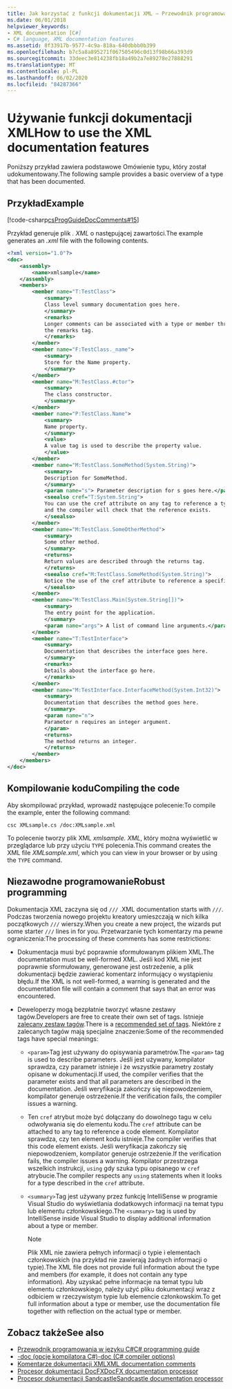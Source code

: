 ```yaml
---
title: Jak korzystać z funkcji dokumentacji XML — Przewodnik programowania w języku C#
ms.date: 06/01/2018
helpviewer_keywords:
- XML documentation [C#]
- C# language, XML documentation features
ms.assetid: 8f33917b-9577-4c9a-818a-640dbbb0b399
ms.openlocfilehash: b7c5a8a895271f067505496c0d13f98b66a393d9
ms.sourcegitcommit: 33deec3e814238fb18a49b2a7e89278e27888291
ms.translationtype: MT
ms.contentlocale: pl-PL
ms.lasthandoff: 06/02/2020
ms.locfileid: "84287366"
---
```

# <a name="how-to-use-the-xml-documentation-features"></a><span data-ttu-id="38cc3-102">Używanie funkcji dokumentacji XML</span><span class="sxs-lookup"><span data-stu-id="38cc3-102">How to use the XML documentation features</span></span>

<span data-ttu-id="38cc3-103">Poniższy przykład zawiera podstawowe Omówienie typu, który został udokumentowany.</span><span class="sxs-lookup"><span data-stu-id="38cc3-103">The following sample provides a basic overview of a type that has been documented.</span></span>

## <a name="example"></a><span data-ttu-id="38cc3-104">Przykład</span><span class="sxs-lookup"><span data-stu-id="38cc3-104">Example</span></span>

[!code-csharp[csProgGuideDocComments#15](~/samples/snippets/csharp/VS_Snippets_VBCSharp/csProgGuideDocComments/CS/DocComments.cs#15)]

<span data-ttu-id="38cc3-105">Przykład generuje plik *. XML* o następującej zawartości.</span><span class="sxs-lookup"><span data-stu-id="38cc3-105">The example generates an *.xml* file with the following contents.</span></span>

```xml
<?xml version="1.0"?>
<doc>
    <assembly>
        <name>xmlsample</name>
    </assembly>
    <members>
        <member name="T:TestClass">
            <summary>
            Class level summary documentation goes here.
            </summary>
            <remarks>
            Longer comments can be associated with a type or member through
            the remarks tag.
            </remarks>
        </member>
        <member name="F:TestClass._name">
            <summary>
            Store for the Name property.
            </summary>
        </member>
        <member name="M:TestClass.#ctor">
            <summary>
            The class constructor.
            </summary>
        </member>
        <member name="P:TestClass.Name">
            <summary>
            Name property.
            </summary>
            <value>
            A value tag is used to describe the property value.
            </value>
        </member>
        <member name="M:TestClass.SomeMethod(System.String)">
            <summary>
            Description for SomeMethod.
            </summary>
            <param name="s"> Parameter description for s goes here.</param>
            <seealso cref="T:System.String">
            You can use the cref attribute on any tag to reference a type or member
            and the compiler will check that the reference exists.
            </seealso>
        </member>
        <member name="M:TestClass.SomeOtherMethod">
            <summary>
            Some other method.
            </summary>
            <returns>
            Return values are described through the returns tag.
            </returns>
            <seealso cref="M:TestClass.SomeMethod(System.String)">
            Notice the use of the cref attribute to reference a specific method.
            </seealso>
        </member>
        <member name="M:TestClass.Main(System.String[])">
            <summary>
            The entry point for the application.
            </summary>
            <param name="args"> A list of command line arguments.</param>
        </member>
        <member name="T:TestInterface">
            <summary>
            Documentation that describes the interface goes here.
            </summary>
            <remarks>
            Details about the interface go here.
            </remarks>
        </member>
        <member name="M:TestInterface.InterfaceMethod(System.Int32)">
            <summary>
            Documentation that describes the method goes here.
            </summary>
            <param name="n">
            Parameter n requires an integer argument.
            </param>
            <returns>
            The method returns an integer.
            </returns>
        </member>
    </members>
</doc>
```

## <a name="compiling-the-code"></a><span data-ttu-id="38cc3-106">Kompilowanie kodu</span><span class="sxs-lookup"><span data-stu-id="38cc3-106">Compiling the code</span></span>

<span data-ttu-id="38cc3-107">Aby skompilować przykład, wprowadź następujące polecenie:</span><span class="sxs-lookup"><span data-stu-id="38cc3-107">To compile the example, enter the following command:</span></span>

`csc XMLsample.cs /doc:XMLsample.xml`

<span data-ttu-id="38cc3-108">To polecenie tworzy plik XML *xmlsample. XML*, który można wyświetlić w przeglądarce lub przy użyciu `TYPE` polecenia.</span><span class="sxs-lookup"><span data-stu-id="38cc3-108">This command creates the XML file *XMLsample.xml*, which you can view in your browser or by using the `TYPE` command.</span></span>

## <a name="robust-programming"></a><span data-ttu-id="38cc3-109">Niezawodne programowanie</span><span class="sxs-lookup"><span data-stu-id="38cc3-109">Robust programming</span></span>

<span data-ttu-id="38cc3-110">Dokumentacja XML zaczyna się od `///` .</span><span class="sxs-lookup"><span data-stu-id="38cc3-110">XML documentation starts with `///`.</span></span> <span data-ttu-id="38cc3-111">Podczas tworzenia nowego projektu kreatory umieszczają w nich kilka początkowych `///` wierszy.</span><span class="sxs-lookup"><span data-stu-id="38cc3-111">When you create a new project, the wizards put some starter `///` lines in for you.</span></span> <span data-ttu-id="38cc3-112">Przetwarzanie tych komentarzy ma pewne ograniczenia:</span><span class="sxs-lookup"><span data-stu-id="38cc3-112">The processing of these comments has some restrictions:</span></span>

- <span data-ttu-id="38cc3-113">Dokumentacja musi być poprawnie sformułowanym plikiem XML.</span><span class="sxs-lookup"><span data-stu-id="38cc3-113">The documentation must be well-formed XML.</span></span> <span data-ttu-id="38cc3-114">Jeśli kod XML nie jest poprawnie sformułowany, generowane jest ostrzeżenie, a plik dokumentacji będzie zawierać komentarz informujący o wystąpieniu błędu.</span><span class="sxs-lookup"><span data-stu-id="38cc3-114">If the XML is not well-formed, a warning is generated and the documentation file will contain a comment that says that an error was encountered.</span></span>

- <span data-ttu-id="38cc3-115">Deweloperzy mogą bezpłatnie tworzyć własne zestawy tagów.</span><span class="sxs-lookup"><span data-stu-id="38cc3-115">Developers are free to create their own set of tags.</span></span> <span data-ttu-id="38cc3-116">Istnieje [zalecany zestaw tagów](recommended-tags-for-documentation-comments.md).</span><span class="sxs-lookup"><span data-stu-id="38cc3-116">There is a [recommended set of tags](recommended-tags-for-documentation-comments.md).</span></span> <span data-ttu-id="38cc3-117">Niektóre z zalecanych tagów mają specjalne znaczenie:</span><span class="sxs-lookup"><span data-stu-id="38cc3-117">Some of the recommended tags have special meanings:</span></span>

  - <span data-ttu-id="38cc3-118">`<param>`Tag jest używany do opisywania parametrów.</span><span class="sxs-lookup"><span data-stu-id="38cc3-118">The `<param>` tag is used to describe parameters.</span></span> <span data-ttu-id="38cc3-119">Jeśli jest używany, kompilator sprawdza, czy parametr istnieje i że wszystkie parametry zostały opisane w dokumentacji.</span><span class="sxs-lookup"><span data-stu-id="38cc3-119">If used, the compiler verifies that the parameter exists and that all parameters are described in the documentation.</span></span> <span data-ttu-id="38cc3-120">Jeśli weryfikacja zakończy się niepowodzeniem, kompilator generuje ostrzeżenie.</span><span class="sxs-lookup"><span data-stu-id="38cc3-120">If the verification fails, the compiler issues a warning.</span></span>

  - <span data-ttu-id="38cc3-121">Ten `cref` atrybut może być dołączany do dowolnego tagu w celu odwoływania się do elementu kodu.</span><span class="sxs-lookup"><span data-stu-id="38cc3-121">The `cref` attribute can be attached to any tag to reference a code element.</span></span> <span data-ttu-id="38cc3-122">Kompilator sprawdza, czy ten element kodu istnieje.</span><span class="sxs-lookup"><span data-stu-id="38cc3-122">The compiler verifies that this code element exists.</span></span> <span data-ttu-id="38cc3-123">Jeśli weryfikacja zakończy się niepowodzeniem, kompilator generuje ostrzeżenie.</span><span class="sxs-lookup"><span data-stu-id="38cc3-123">If the verification fails, the compiler issues a warning.</span></span> <span data-ttu-id="38cc3-124">Kompilator przestrzega wszelkich instrukcji, `using` gdy szuka typu opisanego w `cref` atrybucie.</span><span class="sxs-lookup"><span data-stu-id="38cc3-124">The compiler respects any `using` statements when it looks for a type described in the `cref` attribute.</span></span>

  - <span data-ttu-id="38cc3-125">`<summary>`Tag jest używany przez funkcję IntelliSense w programie Visual Studio do wyświetlania dodatkowych informacji na temat typu lub elementu członkowskiego.</span><span class="sxs-lookup"><span data-stu-id="38cc3-125">The `<summary>` tag is used by IntelliSense inside Visual Studio to display additional information about a type or member.</span></span>

    > [!NOTE]
    > <span data-ttu-id="38cc3-126">Plik XML nie zawiera pełnych informacji o typie i elementach członkowskich (na przykład nie zawierają żadnych informacji o typie).</span><span class="sxs-lookup"><span data-stu-id="38cc3-126">The XML file does not provide full information about the type and members (for example, it does not contain any type information).</span></span> <span data-ttu-id="38cc3-127">Aby uzyskać pełne informacje na temat typu lub elementu członkowskiego, należy użyć pliku dokumentacji wraz z odbiciem w rzeczywistym typie lub elemencie członkowskim.</span><span class="sxs-lookup"><span data-stu-id="38cc3-127">To get full information about a type or member, use the documentation file together with reflection on the actual type or member.</span></span>

## <a name="see-also"></a><span data-ttu-id="38cc3-128">Zobacz także</span><span class="sxs-lookup"><span data-stu-id="38cc3-128">See also</span></span>

- [<span data-ttu-id="38cc3-129">Przewodnik programowania w języku C#</span><span class="sxs-lookup"><span data-stu-id="38cc3-129">C# programming guide</span></span>](../index.md)
- [<span data-ttu-id="38cc3-130">-doc (opcje kompilatora C#)</span><span class="sxs-lookup"><span data-stu-id="38cc3-130">-doc (C# compiler options)</span></span>](../../language-reference/compiler-options/doc-compiler-option.md)
- [<span data-ttu-id="38cc3-131">Komentarze dokumentacji XML</span><span class="sxs-lookup"><span data-stu-id="38cc3-131">XML documentation comments</span></span>](./index.md)
- [<span data-ttu-id="38cc3-132">Procesor dokumentacji DocFX</span><span class="sxs-lookup"><span data-stu-id="38cc3-132">DocFX documentation processor</span></span>](https://dotnet.github.io/docfx/)
- [<span data-ttu-id="38cc3-133">Procesor dokumentacji Sandcastle</span><span class="sxs-lookup"><span data-stu-id="38cc3-133">Sandcastle documentation processor</span></span>](https://github.com/EWSoftware/SHFB)
